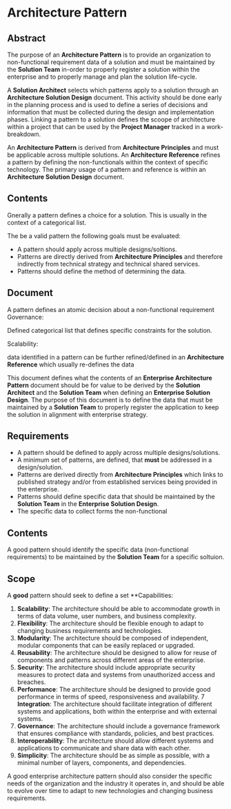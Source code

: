 # Architecture Pattern

## Abstract

The purpose of an **Architecture Pattern** is to provide an organization to non-functional requirement data of a solution and must be maintained by the **Solution Team** in-order to properly register a solution within the enterprise and to properly manage and plan the solution life-cycle.

A **Solution Architect** selects which patterns apply to a solution through an **Architecture Solution Design** document. This activity should be done early in the planning process and is used to define a series of decisions and information that must be collected during the design and implementation phases. Linking a pattern to a solution defines the scoope of architecture within a project that can be used by the **Project Manager** tracked in a work-breakdown.

An **Architecture Pattern** is derived from **Architecture Principles** and must be applicable across multiple solutions. An **Architecture Reference** refines a pattern by defining the non-functionals within the context of specific technology. The primary usage of a pattern and reference is within an **Architecture Solution Design** document.

## Contents

Gnerally a pattern defines a choice for a solution.  This is usually in the context of a categorical list.  

The be a valid pattern the following goals must be evaluated:

- A pattern should apply across multiple designs/soltions.
- Patterns are directly derived from **Architecture Principles** and therefore indirectly from technical strategy and technical shared services.
- Patterns should define the method of determining the data. 

## Document

A pattern defines an atomic decision about a non-functional requirement
Governance:

Defined categorical list that defines specific constraints for the solution.

Scalability:



data identified in a pattern can be further refined/defined in an **Architecture Reference** which usually re-defines the data 


This document defines what the contents of an **Enterprise Architecture Pattern** document should be for value to be derived by the **Solution Architect** and the **Solution Team** when defining an **Enterprise Solution Design**. The purpose of this document is to define the data that must be maintained by a **Solution Team** to properly register the application to keep the solution in alignment with enterprise strategy.

## Requirements

- A pattern should be defined to apply across multiple designs/solutions.  
- A minimum set of patterns, are defined, that **must** be addressed in a design/solution.
- Patterns are derived directly from **Architecture Principles** which links to published strategy and/or from established services being provided in the enterprise.
- Patterns should define specific data that should be maintained by the **Solution Team** in the **Enterprise Solution Design**.
- The specific data to collect forms the non-functional 

## Contents

A good pattern should identify the specific data (non-functional requirements) to be maintained by the **Solution Team** for a specific soltuion.

## Scope

A **good** pattern should seek to define a set **Capabilities:

1. **Scalability**: The architecture should be able to accommodate growth in terms of data volume, user numbers, and business complexity.
2. **Flexibility**: The architecture should be flexible enough to adapt to changing business requirements and technologies.
3. **Modularity**: The architecture should be composed of independent, modular components that can be easily replaced or upgraded.
4. **Reusability**: The architecture should be designed to allow for reuse of components and patterns across different areas of the enterprise.
5. **Security**: The architecture should include appropriate security measures to protect data and systems from unauthorized access and breaches.
6. **Performance**: The architecture should be designed to provide good performance in terms of speed, responsiveness and availability.
7 **Integration**: The architecture should facilitate integration of different systems and applications, both within the enterprise and with external systems.
8. **Governance**: The architecture should include a governance framework that ensures compliance with standards, policies, and best practices.
9. **Interoperability**: The architecture should allow different systems and applications to communicate and share data with each other.
10. **Simplicity**: The architecture should be as simple as possible, with a minimal number of layers, components, and dependencies.

A good enterprise architecture pattern should also consider the specific needs of the organization and the industry it operates in, and should be able to evolve over time to adapt to new technologies and changing business requirements.
